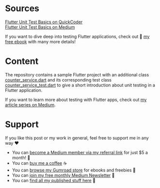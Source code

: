 # Sources

[Flutter Unit Test Basics on QuickCoder](https://quickcoder.org/flutter-testing/)<br />
[Flutter Unit Test Basics on Medium](https://xeladu.medium.com/flutter-unit-test-basics-a8c6815f7712)

If you want to dive deep into testing Flutter applications, check out 📙 [my free ebook](https://xeladu.gumroad.com/l/ftg) with many more details!

# Content

The repository contains a sample Flutter project with an additional class [counter_service.dart](https://github.com/xeladu/flutter_unit_testing/blob/main/lib/counter_service.dart) and its corresponding test class [counter_service_test.dart](https://github.com/xeladu/flutter_unit_testing/blob/main/test/counter_service_test.dart) to give a short introduction about unit testing in a Flutter application.

If you want to learn more about testing with Flutter apps, check out [my article series on Medium](https://xeladu.medium.com/list/test-your-flutter-app-aabad9825b7f).

# Support

If you like this post or my work in general, feel free to support me in any way ❤

- You can [become a Medium member via my referral link](https://xeladu.medium.com/membership) for just $5 a month! 💖
- You can [buy me a coffee](https://www.buymeacoffee.com/xeladu) ☕
- You can [browse my Gumroad store](https://xeladu.gumroad.com) for ebooks and freebies 📙
- You can [join my free monthly Medium Newsletter](https://bit.ly/xeladu-medium) 💌
- You can [find all my published stuff here](https://xeladu.medium.com/%E2%84%B9-xeladus-info-point-find-quickly-what-you-need-bbe620e97d8c) 📑
